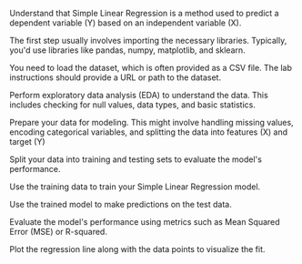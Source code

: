 Understand that Simple Linear Regression is a method used to predict a dependent variable (Y) based on an independent variable (X).

The first step usually involves importing the necessary libraries. Typically, you'd use libraries like pandas, numpy, matplotlib, and sklearn.

You need to load the dataset, which is often provided as a CSV file. The lab instructions should provide a URL or path to the dataset.

Perform exploratory data analysis (EDA) to understand the data. This includes checking for null values, data types, and basic statistics.

Prepare your data for modeling. This might involve handling missing values, encoding categorical variables, and splitting the data into features (X) and target (Y)

Split your data into training and testing sets to evaluate the model's performance.

Use the training data to train your Simple Linear Regression model.

Use the trained model to make predictions on the test data.

Evaluate the model's performance using metrics such as Mean Squared Error (MSE) or R-squared.

Plot the regression line along with the data points to visualize the fit.
